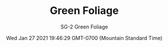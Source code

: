 ---
category: "wall-covering"
date: Wed Jan 27 2021 19:46:29 GMT-0700 (Mountain Standard Time)
description: "null"
designer: "Stefan Gevers"
href: "https://www.areaenvironments.com/stefan-gevers"
image_primary: "./img/SG_GreenFoliage_Art.jpg"
image_secondary: "./img/SG_GreenFoliage_Interior.jpg"
image_thumb: "./img/Stefan+Gevers.png"
manufacturer: "Area Environments"
slug: "/manufacturers/area-environments/wall-covering/green-foliage"
slug_destination: area-environments,
subtitle: "SG-2 Green Foliage"
tags:
  - "area-environments"
  - "wall-covering"
title: "Green Foliage"
---